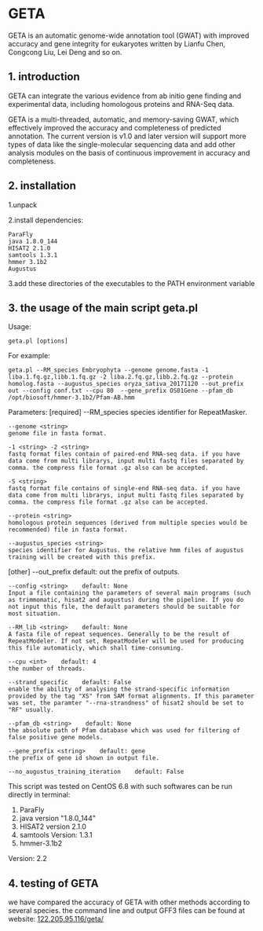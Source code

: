 # GETA
GETA is an automatic genome-wide annotation tool (GWAT) with improved accuracy and gene integrity for eukaryotes written by Lianfu Chen, Congcong Liu, Lei Deng and so on.

## 1. introduction
GETA can integrate the various evidence from ab initio gene finding and experimental data, including homologous proteins and RNA-Seq data.

GETA is a multi-threaded, automatic, and memory-saving GWAT, which effectively improved the accuracy and completeness of predicted annotation. The current version is v1.0 and later version will support more types of data like the single-molecular sequencing data and add other analysis modules on the basis of continuous improvement in accuracy and completeness.

## 2. installation
1.unpack

2.install dependencies:

    ParaFly
    java 1.8.0_144
    HISAT2 2.1.0
    samtools 1.3.1
    hmmer 3.1b2
    Augustus

3.add these directories of the executables to the PATH environment variable

## 3. the usage of the main script geta.pl
Usage:

    geta.pl [options]

For example:

    geta.pl --RM_species Embryophyta --genome genome.fasta -1 liba.1.fq.gz,libb.1.fq.gz -2 liba.2.fq.gz,libb.2.fq.gz --protein homolog.fasta --augustus_species oryza_sativa_20171120 --out_prefix out --config conf.txt --cpu 80  --gene_prefix OS01Gene --pfam_db /opt/biosoft/hmmer-3.1b2/Pfam-AB.hmm

Parameters:
[required]
    --RM_species <string>
    species identifier for RepeatMasker.

    --genome <string>
    genome file in fasta format.

    -1 <string> -2 <string>
    fastq format files contain of paired-end RNA-seq data. if you have data come from multi librarys, input multi fastq files separated by comma. the compress file format .gz also can be accepted.

    -S <string>
    fastq format file contains of single-end RNA-seq data. if you have data come from multi librarys, input multi fastq files separated by comma. the compress file format .gz also can be accepted.

    --protein <string>
    homologous protein sequences (derived from multiple species would be recommended) file in fasta format.

    --augustus_species <string>
    species identifier for Augustus. the relative hmm files of augustus training will be created with this prefix.

[other]
    --out_prefix <string>    default: out
    the prefix of outputs.

    --config <string>    default: None
    Input a file containing the parameters of several main programs (such as trimmomatic, hisat2 and augustus) during the pipeline. If you do not input this file, the default parameters should be suitable for most situation.
    
    --RM_lib <string>    default: None
    A fasta file of repeat sequences. Generally to be the result of RepeatModeler. If not set, RepeatModeler will be used for producing this file automaticly, which shall time-consuming.

    --cpu <int>    default: 4
    the number of threads.

    --strand_specific    default: False
    enable the ability of analysing the strand-specific information provided by the tag "XS" from SAM format alignments. If this parameter was set, the paramter "--rna-strandness" of hisat2 should be set to "RF" usually.

    --pfam_db <string>    default: None
    the absolute path of Pfam database which was used for filtering of false positive gene models.

    --gene_prefix <string>    default: gene
    the prefix of gene id shown in output file.

    --no_augustus_training_iteration    default: False


This script was tested on CentOS 6.8 with such softwares can be run directly in terminal:
1. ParaFly
2. java version "1.8.0_144"
3. HISAT2 version 2.1.0
4. samtools Version: 1.3.1
5. hmmer-3.1b2

Version: 2.2

## 4. testing of GETA
we have compared the accuracy of GETA with other methods according to several species. the command line and output GFF3 files can be found at website: <a href="http://122.205.95.116/geta/" target="_noblank">122.205.95.116/geta/</a>
